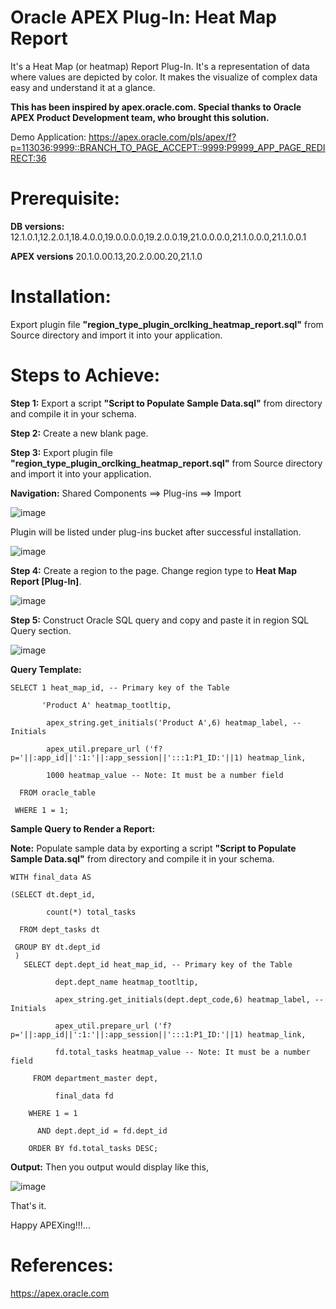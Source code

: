 # Oracle APEX Plug-In: Heat Map Report

It's a Heat Map (or heatmap) Report Plug-In. It's a representation of data where values are depicted by color. It makes the visualize of complex data easy and understand it at a glance.

**This has been inspired by apex.oracle.com. Special thanks to Oracle APEX Product Development team, who brought this solution.**

Demo Application: https://apex.oracle.com/pls/apex/f?p=113036:9999::BRANCH_TO_PAGE_ACCEPT::9999:P9999_APP_PAGE_REDIRECT:36

# Prerequisite:

**DB versions:**	12.1.0.1,12.2.0.1,18.4.0.0,19.0.0.0.0,19.2.0.0.19,21.0.0.0.0,21.1.0.0.0,21.1.0.0.1

**APEX versions**	20.1.0.00.13,20.2.0.00.20,21.1.0

# Installation:

Export plugin file **"region_type_plugin_orclking_heatmap_report.sql"** from Source directory and import it into your application.

# Steps to Achieve:

**Step 1:** Export a script **"Script to Populate Sample Data.sql"** from directory and compile it in your schema.

**Step 2:** Create a new blank page.

**Step 3:** Export plugin file **"region_type_plugin_orclking_heatmap_report.sql"** from Source directory and import it into your application.

**Navigation:** Shared Components ==> Plug-ins ==> Import

![image](https://user-images.githubusercontent.com/85283603/121553504-60ffae80-ca22-11eb-9f7c-6650009226df.png)

Plugin will be listed under plug-ins bucket after successful installation.

![image](https://user-images.githubusercontent.com/85283603/121553428-4f1e0b80-ca22-11eb-886e-2f9dc88c3635.png)

**Step 4:** Create a region to the page. Change region type to **Heat Map Report [Plug-In]**.

![image](https://user-images.githubusercontent.com/85283603/121554230-09157780-ca23-11eb-870e-2c6616f9cdb0.png)

**Step 5:**  Construct Oracle SQL query and copy and paste it in region SQL Query section.

![image](https://user-images.githubusercontent.com/85283603/121554183-f9962e80-ca22-11eb-9710-563c1c07e7a0.png)

**Query Template:**

    SELECT 1 heat_map_id, -- Primary key of the Table
       
           'Product A' heatmap_tootltip,
              
            apex_string.get_initials('Product A',6) heatmap_label, -- Initials
              
            apex_util.prepare_url ('f?p='||:app_id||':1:'||:app_session||':::1:P1_ID:'||1) heatmap_link,
              
            1000 heatmap_value -- Note: It must be a number field
              
      FROM oracle_table
              
     WHERE 1 = 1;
        
       
**Sample Query to Render a Report:**

**Note:** Populate sample data by exporting a script **"Script to Populate Sample Data.sql"** from directory and compile it in your schema.

    WITH final_data AS
        
    (SELECT dt.dept_id,
         
            count(*) total_tasks
           
      FROM dept_tasks dt

     GROUP BY dt.dept_id
     )
       SELECT dept.dept_id heat_map_id, -- Primary key of the Table
       
              dept.dept_name heatmap_tootltip,
              
              apex_string.get_initials(dept.dept_code,6) heatmap_label, -- Initials
              
              apex_util.prepare_url ('f?p='||:app_id||':1:'||:app_session||':::1:P1_ID:'||1) heatmap_link,
              
              fd.total_tasks heatmap_value -- Note: It must be a number field
              
         FROM department_master dept,
         
              final_data fd
              
        WHERE 1 = 1
        
          AND dept.dept_id = fd.dept_id
          
        ORDER BY fd.total_tasks DESC;
 
 **Output:** Then you output would display like this,

![image](https://user-images.githubusercontent.com/85283603/121553108-0c5c3380-ca22-11eb-9329-f30d4ade34fb.png)
  
That's it.

Happy APEXing!!!...

# References:

https://apex.oracle.com
